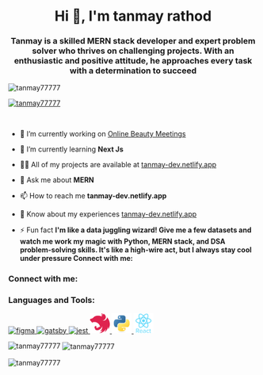 <h1 align="center">Hi 👋, I'm tanmay rathod</h1>
<h3 align="center">Tanmay is a skilled MERN stack developer and expert problem solver who thrives on challenging projects. With an enthusiastic and positive attitude, he approaches every task with a determination to succeed</h3>

<p align="left"> <img src="https://komarev.com/ghpvc/?username=tanmay77777&label=Profile%20views&color=0e75b6&style=flat" alt="tanmay77777" /> </p>

<p align="left"> <a href="https://github.com/ryo-ma/github-profile-trophy"><img src="https://github-profile-trophy.vercel.app/?username=tanmay77777" alt="tanmay77777" /></a> </p>

<p align="left"> <a href="https://twitter.com/" target="blank"><img src="https://img.shields.io/twitter/follow/?logo=twitter&style=for-the-badge" alt="" /></a> </p>

- 🔭 I’m currently working on [Online Beauty Meetings](https://www.beauty-meetings.com/)

- 🌱 I’m currently learning **Next Js**

- 👨‍💻 All of my projects are available at [tanmay-dev.netlify.app](tanmay-dev.netlify.app)

- 💬 Ask me about **MERN**

- 📫 How to reach me **tanmay-dev.netlify.app**

- 📄 Know about my experiences [tanmay-dev.netlify.app](tanmay-dev.netlify.app)

- ⚡ Fun fact **I'm like a data juggling wizard! Give me a few datasets and watch me work my magic with Python, MERN stack, and DSA problem-solving skills. It's like a high-wire act, but I always stay cool under pressure Connect with me:**

<h3 align="left">Connect with me:</h3>
<p align="left">
</p>

<h3 align="left">Languages and Tools:</h3>
<p align="left"> <a href="https://www.figma.com/" target="_blank" rel="noreferrer"> <img src="https://www.vectorlogo.zone/logos/figma/figma-icon.svg" alt="figma" width="40" height="40"/> </a> <a href="https://www.gatsbyjs.com/" target="_blank" rel="noreferrer"> <img src="https://www.vectorlogo.zone/logos/gatsbyjs/gatsbyjs-icon.svg" alt="gatsby" width="40" height="40"/> </a> <a href="https://jestjs.io" target="_blank" rel="noreferrer"> <img src="https://www.vectorlogo.zone/logos/jestjsio/jestjsio-icon.svg" alt="jest" width="40" height="40"/> </a> <a href="https://nestjs.com/" target="_blank" rel="noreferrer"> <img src="https://raw.githubusercontent.com/devicons/devicon/master/icons/nestjs/nestjs-plain.svg" alt="nestjs" width="40" height="40"/> </a> <a href="https://www.python.org" target="_blank" rel="noreferrer"> <img src="https://raw.githubusercontent.com/devicons/devicon/master/icons/python/python-original.svg" alt="python" width="40" height="40"/> </a> <a href="https://reactjs.org/" target="_blank" rel="noreferrer"> <img src="https://raw.githubusercontent.com/devicons/devicon/master/icons/react/react-original-wordmark.svg" alt="react" width="40" height="40"/> </a> </p>

<p><img align="left" src="https://github-readme-stats.vercel.app/api/top-langs?username=tanmay77777&show_icons=true&locale=en&layout=compact" alt="tanmay77777" /></p>

<p>&nbsp;<img align="center" src="https://github-readme-stats.vercel.app/api?username=tanmay77777&show_icons=true&locale=en" alt="tanmay77777" /></p>

<p><img align="center" src="https://github-readme-streak-stats.herokuapp.com/?user=tanmay77777&" alt="tanmay77777" /></p>
